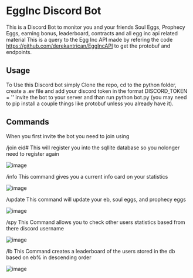 # EggInc Discord Bot

This is a Discord Bot to monitor you and your friends Soul Eggs, Prophecy Eggs, earning bonus, leaderboard, contracts and all egg inc api related material
This is a query to the Egg Inc API made by refering the code https://github.com/derekantrican/EggIncAPI to get the protobuf and endpoints.

## Usage
To Use this Discord bot simply Clone the repo, cd to the python folder,
create a .ev file and add your discord token in the format DISCORD_TOKEN = ''
invite the bot to your server
and than run python bot.py (you may need to pip install a couple things like protobuf unless you already have it). 

## Commands
When you first invite the bot you need to join using

/join eid#
This will register you into the sqllite database so you nolonger need to register again

![image](https://github.com/rankopolat/EggInc-Discord-Bot/assets/116534934/1d3942ee-ddd7-414b-9329-75a27c805e9f)


/info
This command gives you a current info card on your statistics

![image](https://github.com/rankopolat/EggInc-Discord-Bot/assets/116534934/3dc586fe-fb7c-4f21-a1da-9d00d521b961)


/update
This command will update your eb, soul eggs, and prophecy eggs 

![image](https://github.com/rankopolat/EggInc-Discord-Bot/assets/116534934/a1b2dca8-f69a-44b7-92f8-e6a61d6be3e8)


/spy
This Command allows you to check other users statistics based from there discord username

![image](https://github.com/rankopolat/EggInc-Discord-Bot/assets/116534934/fe7dfe6a-8113-4063-ae7a-8ef9fe7b193b)



/lb
This Command creates a leaderboard of the users stored in the db based on eb% in descending order

![image](https://github.com/rankopolat/EggInc-Discord-Bot/assets/116534934/ce0ef319-2b35-42ef-af92-51f8d8d095a6)


